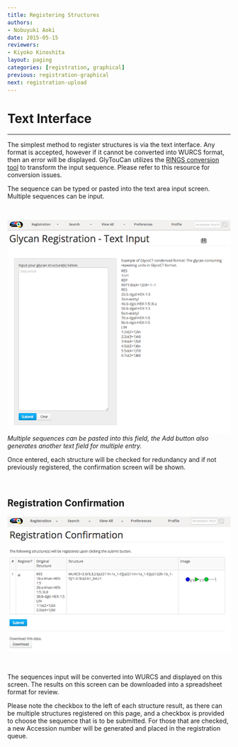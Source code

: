 ```yaml
---
title: Registering Structures
authors:
- Nobuyuki Aoki
date: 2015-05-15
reviewers:
- Kiyoko Kinoshita
layout: paging
categories: [registration, graphical]
previous: registration-graphical
next: registration-upload
---
```


# Text Interface
------------
The simplest method to register structures is via the text interface.  Any format is accepted, however if it cannot be converted into WURCS format, then an error will be displayed.  GlyTouCan utilizes the [RINGS conversion tool](http://rings.t.soka.ac.jp/cgi-bin/tools/utilities/convert/index.pl) to transform the input sequence.  Please refer to this resource for conversion issues.
  
The sequence can be typed or pasted into the text area input screen.  Multiple sequences can be input.

<br>

![Glytoucan Text Interface](/images/manual/registration-text.png)  
*Multiple sequences can be pasted into this field, the Add button also generates another text field for multiple entry.*

Once entered, each structure will be checked for redundancy and if not previously registered, the confirmation screen will be shown.

<br>

## Registration Confirmation

![Glytoucan Registration Confirmation](/images/manual/registration-result.png)

<br>

The sequences input will be converted into WURCS and displayed on this screen.  The results on this screen can be downloaded into a spreadsheet format for review.

Please note the checkbox to the left of each structure result, as there can be multiple structures registered on this page, and a checkbox is provided to choose the sequence that is to be submitted.  For those that are checked, a new Accession number will be generated and placed in the registration queue.

<br>

<div id='discourse-comments'></div>

<script type="text/javascript">
  DiscourseEmbed = { discourseUrl: 'http://test.discourse.glytoucan.org/',
                     discourseEmbedUrl: 'http://code.glytoucan.org/manual/registration-text/' };

  (function() {
    var d = document.createElement('script'); d.type = 'text/javascript'; d.async = true;
    d.src = DiscourseEmbed.discourseUrl + 'javascripts/embed.js';
    (document.getElementsByTagName('head')[0] || document.getElementsByTagName('body')[0]).appendChild(d);
  })();
</script>

<br>

<br>

